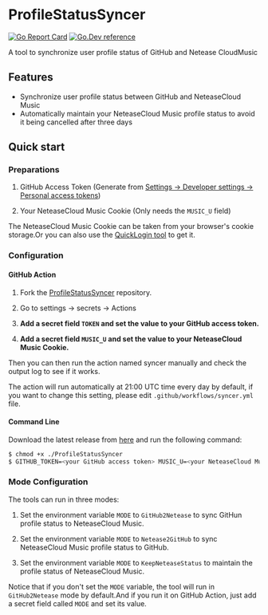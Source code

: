 # ProfileStatusSyncer

[![Go Report Card](https://goreportcard.com/badge/github.com/XiaoMengXinX/ProfileStatusSyncer)](https://goreportcard.com/report/github.com/XiaoMengXinX/ProfileStatusSyncer)
[![Go.Dev reference](https://img.shields.io/badge/go.dev-reference-blue?logo=go&logoColor=white)](https://pkg.go.dev/github.com/XiaoMengXinX/ProfileStatusSyncer/gh)

A tool to synchronize user profile status of GitHub and Netease CloudMusic

## Features

- Synchronize user profile status between GitHub and NeteaseCloud Music
- Automatically maintain your NeteaseCloud Music profile status to avoid it being cancelled after three days

## Quick start

### Preparations

1. GitHub Access Token (Generate
   from [Settings -> Developer settings -> Personal access tokens](https://github.com/settings/tokens))

2. Your NeteaseCloud Music Cookie (Only needs the `MUSIC_U` field)

The NeteaseCloud Music Cookie can be taken from your browser's cookie storage.Or you can also use
the [QuickLogin tool](https://github.com/XiaoMengXinX/Fuck163MusicTasks/releases/tag/v2.1.1) to get it.

### Configuration

#### GitHub Action

1. Fork the [ProfileStatusSyncer](https://github.com/XiaoMengXinX/ProfileStatusSyncer) repository.

2. Go to settings -> secrets -> Actions

3. **Add a secret field `TOKEN` and set the value to your GitHub access token.**

4. **Add a secret field `MUSIC_U` and set the value to your NeteaseCloud Music Cookie.**

Then you can then run the action named syncer manually and check the output log to see if it works.

The action will run automatically at 21:00 UTC time every day by default, if you want to change this setting, please
edit `.github/workflows/syncer.yml` file.

#### Command Line

Download the latest release from [here](https://github.com/XiaoMengXinX/ProfileStatusSyncer/releases/latest) and run the
following command:

```bash
$ chmod +x ./ProfileStatusSyncer
$ GITHUB_TOKEN=<your GitHub access token> MUSIC_U=<your NeteaseCloud Music Cookie> ./ProfileStatusSyncer
```

### Mode Configuration

The tools can run in three modes:

1. Set the environment variable `MODE` to `GitHub2Netease` to sync GitHun profile status to NeteaseCloud Music.

2. Set the environment variable `MODE` to `Netease2GitHub` to sync NeteaseCloud Music profile status to GitHub.

3. Set the environment variable `MODE` to `KeepNeteaseStatus` to maintain the profile status of NeteaseCloud Music.

Notice that if you don't set the `MODE` variable, the tool will run in `GitHub2Netease` mode by default.And if you run
it on GitHub Action, just add a secret field called `MODE` and set its value.